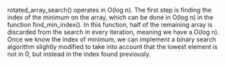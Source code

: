 rotated_array_search() operates in O(log n). The first step is finding the index of the minimum on the array, which can be done in O(log n) in the function
find_min_index(). In this function, half of the remaining array is discarded from the search in every iteration, meaning we have a O(log n). 
Once we know the index of minimum, we can implement a binary search algorithm slightly modified to take into account that the lowest element 
is not in 0, but instead in the index found previously.